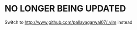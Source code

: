 NO LONGER BEING UPDATED
========================


Switch to http://www.github.com/pallavagarwal07/_vim instead
